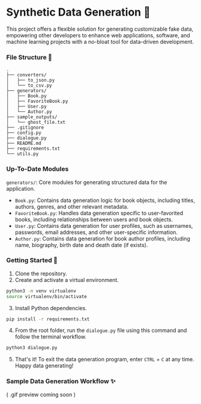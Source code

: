 # Synthetic Data Generation 🤖

This project offers a flexible solution for generating customizable fake data, empowering other developers to enhance web applications, software, and machine learning projects with a no-bloat tool for data-driven development.

### File Structure 📑

```
.
├── converters/
│   ├── to_json.py
│   └── to_csv.py
├── generators/
│   ├── Book.py
│   ├── FavoriteBook.py
│   ├── User.py
│   └── Author.py
├── sample_outputs/
│   └── ghost_file.txt
├── .gitignore
├── config.py
├── dialogue.py
├── README.md
├── requirements.txt
└── utils.py
```

### Up-To-Date Modules

`generators/`: Core modules for generating structured data for the application.
* `Book.py`: Contains data generation logic for book objects, including titles, authors, genres, and other relevant metadata.
* `FavoriteBook.py`: Handles data generation specific to user-favorited books, including relationships between users and book objects.
* `User.py`: Contains data generation for user profiles, such as usernames, passwords, email addresses, and other user-specific information.
* `Author.py`: Contains data generation for book author profiles, including name, biography, birth date and death date (if exists).

### Getting Started 🚀

1. Clone the repository.
2. Create and activate a virtual environment.
```zsh
python3 -m venv virtualenv
source virtualenv/bin/activate
```
3. Install Python dependencies.
```zsh
pip install -r requirements.txt
```
4. From the root folder, run the `dialogue.py` file using this command and follow the terminal workflow.
```zsh
python3 dialogue.py
```
5. That's it! To exit the data generation program, enter `CTRL` + `C` at any time. Happy data generating!

### Sample Data Generation Workflow ✨
<!-- ![](preview_dialogue.gif) -->
( .gif preview coming soon )